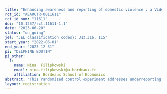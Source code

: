 ```yaml
---
title: "Enhancing awareness and reporting of domestic violence : a Video Documentary RCT in Madagascar"
rct_id: "AEARCTR-0011611"
rct_id_num: "11611"
doi: "10.1257/rct.11611-1.1"
date: "2023-06-20"
status: "on_going"
jel: "JEL classification codes}: J12,J16, I15"
start_year: "2022-06-01"
end_year: "2023-12-31"
pi: "DELPHINE BOUTIN"
pi_other:
  1:
    name: Nina  Filipkowski
    email: nina.filipkowski@u-bordeaux.fr
    affiliation: Bordeaux School of Economics
abstract: "This randomized control experiment addresses underreporting of domestic violence in Madagascar. We formed a partnership with a microfinance NGO to produce an educational video that addressed different types of violence and appropriate response measures. Over a five-month period, the video will be randomly broadcast across seven agency locations. Anticipating the participation of 4,000 individuals, we will use questionnaires administered by social workers to collect data on knowledge of, attitudes towards, and reported cases of domestic violence. Throughout the study, we gathered information on beneficiary characteristics and conducted both quantitative and qualitative surveys to assess the video's reception and impact. The objective is to measure video effectiveness in raising awareness and assessing changes in knowledge, reporting, attitudes, and psychological well-being. We will use the collected data to evaluate the intervention's impact and inform future efforts to prevent and address domestic violence in Madagascar."
layout: registration
---
```


